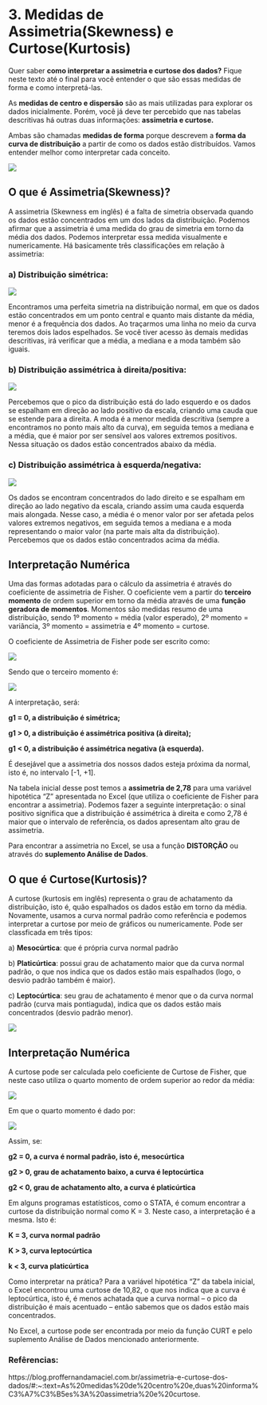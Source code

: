 <h1>3. Medidas de Assimetria(Skewness) e Curtose(Kurtosis)</h1>
<p>Quer saber <b>como interpretar a assimetria e curtose dos dados?</b> Fique neste texto até o final para você entender o que são essas medidas de forma e como interpretá-las.</p>
<p>As <b>medidas de centro e dispersão</b> são as mais utilizadas para explorar os dados inicialmente. Porém, você já deve ter percebido que nas tabelas descritivas há outras duas informações: <b>assimetria e curtose.</b></p>
<p>Ambas são chamadas <b>medidas de forma</b> porque descrevem a <b>forma da curva de distribuição</b> a partir de como os dados estão distribuídos. Vamos entender melhor como interpretar cada conceito.</p>
<img src="TableZ.png">
<h2>O que é Assimetria(Skewness)?</h2>
<p>A assimetria (Skewness em inglês) é a falta de simetria observada quando os dados estão concentrados em um dos lados da distribuição. Podemos afirmar que a assimetria é uma medida do grau de simetria em torno da média dos dados. Podemos interpretar essa medida visualmente e numericamente. Há basicamente três classificações em relação à assimetria:</p>
<h3>a) Distribuição simétrica:</h3>
<img src="Simetric-Distribuition.png">
<p>Encontramos uma perfeita simetria na distribuição normal, em que os dados estão concentrados em um ponto central e quanto mais distante da média, menor é a frequência dos dados. Ao traçarmos uma linha no meio da curva teremos dois lados espelhados. Se você tiver acesso às demais medidas descritivas, irá verificar que a média, a mediana e a moda também são iguais.</p>
<h3>b) Distribuição assimétrica à direita/positiva:</h3>
<img src="Assimetric-Right-Distribuition.png">
<p>Percebemos que o pico da distribuição está do lado esquerdo e os dados se espalham em direção ao lado positivo da escala, criando uma cauda que se estende para a direita. A moda é a menor medida descritiva (sempre a encontramos no ponto mais alto da curva), em seguida temos a mediana e a média, que é maior por ser sensível aos valores extremos positivos. Nessa situação os dados estão concentrados abaixo da média.</p>
<h3>c) Distribuição assimétrica à esquerda/negativa:</h3>
<img src="Assimetric-Left-Distribuition.png">
<p>Os dados se encontram concentrados do lado direito e se espalham em direção ao lado negativo da escala, criando assim uma cauda esquerda mais alongada. Nesse caso, a média é o menor valor por ser afetada pelos valores extremos negativos, em seguida temos a mediana e a moda representando o maior valor (na parte mais alta da distribuição). Percebemos que os dados estão concentrados acima da média.</p>
<h2>Interpretação Numérica</h2>
<p>Uma das formas adotadas para o cálculo da assimetria é através do coeficiente de assimetria de Fisher. O coeficiente vem a partir do <b>terceiro momento</b> de ordem superior em torno da média através de uma <b>função geradora de momentos</b>. Momentos são medidas resumo de uma distribuição, sendo 1º momento = média (valor esperado), 2º momento = variância, 3º momento = assimetria e 4º momento = curtose.</p>
<p>O coeficiente de Assimetria de Fisher pode ser escrito como:</p>
<img src="Simetric-Fisher.png">
<p>Sendo que o terceiro momento é:</p>
<img src="Third-Moment.png">
<p>A interpretação, será:</p>
<p><b>g1 = 0, a distribuição é simétrica;</b></p>
<p><b>g1 > 0, a distribuição é assimétrica positiva (à direita);</b></p>
<p><b>g1 < 0, a distribuição é assimétrica negativa (à esquerda).</b></p>
<p>É desejável que a assimetria dos nossos dados esteja próxima da normal, isto é, no intervalo [-1, +1].</p>
<p>Na tabela inicial desse post temos a <b>assimetria de 2,78</b> para uma variável hipotética “Z”  apresentada no Excel (que utiliza o coeficiente de Fisher para encontrar a assimetria). Podemos fazer a seguinte interpretação: o sinal positivo significa que a distribuição é assimétrica à direita e como 2,78 é maior que o intervalo de referência, os dados apresentam alto grau de assimetria.</p>
<p>Para encontrar a assimetria no Excel, se usa a função <b>DISTORÇÃO</b> ou através do <b>suplemento Análise de Dados</b>.
<h2>O que é Curtose(Kurtosis)?</h2>
<p>A curtose (kurtosis em inglês) representa o grau de achatamento da distribuição, isto é, quão espalhados os dados estão em torno da média. Novamente, usamos a curva normal padrão como referência e podemos interpretar a curtose por meio de gráficos ou numericamente. Pode ser classficada em três tipos:</p>
<p>a) <b>Mesocúrtica</b>: que é própria curva normal padrão </p>
<p>b) <b>Platicúrtica</b>: possui grau de achatamento maior que da curva normal padrão, o que nos indica que os dados estão mais espalhados (logo, o desvio padrão também é maior).</p>
<p>c) <b>Leptocúrtica</b>: seu grau de achatamento é menor que o da curva normal padrão (curva mais pontiaguda), indica que os dados estão mais concentrados (desvio padrão menor).</p>
<img src="Kurtosis.png">
<h2>Interpretação Numérica</h2>
<p>A curtose pode ser calculada pelo coeficiente de Curtose de Fisher, que neste caso utiliza o quarto momento de ordem superior ao redor da média:</p>
<img src="Kurtosis-Fisher.png">
<p>Em que o quarto momento é dado por:</p>
<img src="Fourth-Moment.png">
<p>Assim, se:</p>
<p><b>g2 = 0, a curva é normal padrão, isto é, mesocúrtica</b></p>
<p><b>g2 > 0, grau de achatamento baixo, a curva é leptocúrtica</b></p>
<p><b>g2 < 0, grau de achatamento alto, a curva é platicúrtica</b></p>
<p>Em alguns programas estatísticos, como o STATA, é comum encontrar a curtose da distribuição normal como K = 3. Neste caso, a interpretação é a mesma. Isto é:</p>
<p><b>K = 3, curva normal padrão</b></p>
<p><b>K > 3, curva leptocúrtica</b></p>
<p><b>k < 3, curva platicúrtica</b></p>
<p>Como interpretar na prática? Para a variável hipotética “Z” da tabela inicial, o Excel encontrou uma curtose de 10,82, o que nos indica que a curva é leptocúrtica, isto é, é menos achatada que a curva normal – o pico da distribuição é mais acentuado – então sabemos que os dados estão mais concentrados.</p>
<p>No Excel, a curtose pode ser encontrada por meio da função CURT e pelo suplemento Análise de Dados mencionado anteriormente.</p>
<h3>Refêrencias:</h3>
<p>https://blog.proffernandamaciel.com.br/assimetria-e-curtose-dos-dados/#:~:text=As%20medidas%20de%20centro%20e,duas%20informa%C3%A7%C3%B5es%3A%20assimetria%20e%20curtose.</p>

